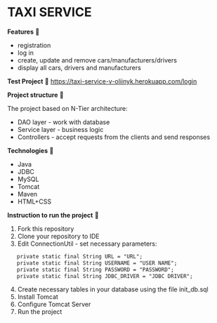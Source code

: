 # TAXI SERVICE
**Features** 📄
- registration
- log in
- create, update and remove cars/manufacturers/drivers
- display all cars, drivers and manufacturers

**Test Project** 📄
https://taxi-service-v-oliinyk.herokuapp.com/login

**Project structure** 📄

The project based on N-Tier architecture:
- DAO layer - work with database
- Service layer - business logic
- Controllers - accept requests from the clients and send responses

**Technologies** 📡
- Java
- JDBC
- MySQL
- Tomcat
- Maven
- HTML+CSS

**Instruction to run the project** 📄
1. Fork this repository
2. Clone your repository to IDE
3. Edit ConnectionUtil - set necessary parameters:
```diff 
   private static final String URL = "URL";
   private static final String USERNAME = "USER NAME";
   private static final String PASSWORD = "PASSWORD";
   private static final String JDBC_DRIVER = "JDBC DRIVER";
```
4. Create necessary tables in your database using the file init_db.sql
5. Install Tomcat
6. Configure Tomcat Server
7. Run the project
